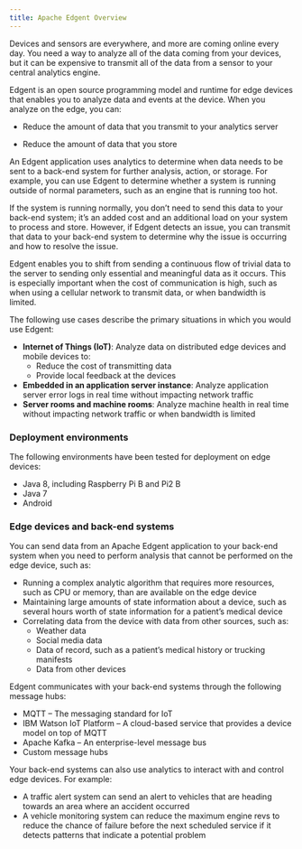 ```yaml
---
title: Apache Edgent Overview
---
```


Devices and sensors are everywhere, and more are coming online every day. You need a way to analyze all of the data coming from your devices, but it can be expensive to transmit all of the data from a sensor to your central analytics engine.

Edgent is an open source programming model and runtime for edge devices that enables you to analyze data and events at the device. When you analyze on the edge, you can:

* Reduce the amount of data that you transmit to your analytics server

* Reduce the amount of data that you store

An Edgent application uses analytics to determine when data needs to be sent to a back-end system for further analysis, action, or storage. For example, you can use Edgent to determine whether a system is running outside of normal parameters, such as an engine that is running too hot.

If the system is running normally, you don’t need to send this data to your back-end system; it’s an added cost and an additional load on your system to process and store. However, if Edgent detects an issue, you can transmit that data to your back-end system to determine why the issue is occurring and how to resolve the issue.

Edgent enables you to shift from sending a continuous flow of trivial data to the server to sending only essential and meaningful data as it occurs. This is especially important when the cost of communication is high, such as when using a cellular network to transmit data, or when bandwidth is limited.

The following use cases describe the primary situations in which you would use Edgent:

* **Internet of Things (IoT)**: Analyze data on distributed edge devices and mobile devices to:
  - Reduce the cost of transmitting data
  - Provide local feedback at the devices
* **Embedded in an application server instance**: Analyze application server error logs in real time without impacting network traffic
* **Server rooms and machine rooms**: Analyze machine health in real time without impacting network traffic or when bandwidth is limited

### Deployment environments

The following environments have been tested for deployment on edge devices:

* Java 8, including Raspberry Pi B and Pi2 B
* Java 7
* Android

### Edge devices and back-end systems

You can send data from an Apache Edgent application to your back-end system when you need to perform analysis that cannot be performed on the edge device, such as:

* Running a complex analytic algorithm that requires more resources, such as CPU or memory, than are available on the edge device
* Maintaining large amounts of state information about a device, such as several hours worth of state information for a patient’s medical device
* Correlating data from the device with data from other sources, such as:
  - Weather data
  - Social media data
  - Data of record, such as a patient’s medical history or trucking manifests
  - Data from other devices

Edgent communicates with your back-end systems through the following message hubs:

* MQTT – The messaging standard for IoT
* IBM Watson IoT Platform – A cloud-based service that provides a device model on top of MQTT
* Apache Kafka – An enterprise-level message bus
* Custom message hubs

Your back-end systems can also use analytics to interact with and control edge devices. For example:

* A traffic alert system can send an alert to vehicles that are heading towards an area where an accident occurred
* A vehicle monitoring system can reduce the maximum engine revs to reduce the chance of failure before the next scheduled service if it detects patterns that indicate a potential problem
